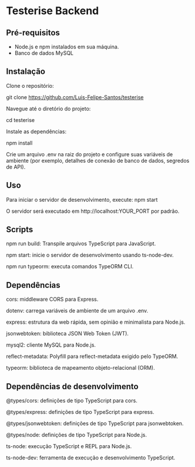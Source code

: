 # Testerise Backend


## Pré-requisitos

- Node.js e npm instalados em sua máquina.
- Banco de dados MySQL

## Instalação

Clone o repositório:

git clone https://github.com/Luis-Felipe-Santos/testerise

Navegue até o diretório do projeto:

cd testerise

Instale as dependências:

npm install

Crie um arquivo .env na raiz do projeto e configure suas variáveis de ambiente (por exemplo, detalhes de conexão de banco de dados, segredos de API).

## Uso

Para iniciar o servidor de desenvolvimento, execute:
npm start

O servidor será executado em http://localhost:YOUR_PORT por padrão.

## Scripts

npm run build: Transpile arquivos TypeScript para JavaScript.

npm start: inicie o servidor de desenvolvimento usando ts-node-dev.

npm run typeorm: executa comandos TypeORM CLI.


## Dependências

cors: middleware CORS para Express.

dotenv: carrega variáveis de ambiente de um arquivo .env.

express: estrutura da web rápida, sem opinião e minimalista para Node.js.

jsonwebtoken: biblioteca JSON Web Token (JWT).

mysql2: cliente MySQL para Node.js.

reflect-metadata: Polyfill para reflect-metadata exigido pelo TypeORM.

typeorm: biblioteca de mapeamento objeto-relacional (ORM).

## Dependências de desenvolvimento

@types/cors: definições de tipo TypeScript para cors.

@types/express: definições de tipo TypeScript para express.

@types/jsonwebtoken: definições de tipo TypeScript para jsonwebtoken.

@types/node: definições de tipo TypeScript para Node.js.

ts-node: execução TypeScript e REPL para Node.js.

ts-node-dev: ferramenta de execução e desenvolvimento TypeScript.